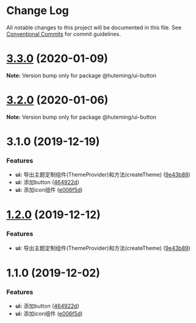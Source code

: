# Change Log

All notable changes to this project will be documented in this file.
See [Conventional Commits](https://conventionalcommits.org) for commit guidelines.

# [3.3.0](https://github.com/huteming/huteming-ui/compare/v3.2.0...v3.3.0) (2020-01-09)

**Note:** Version bump only for package @huteming/ui-button





# [3.2.0](https://github.com/huteming/huteming-ui/compare/v3.1.0...v3.2.0) (2020-01-06)

**Note:** Version bump only for package @huteming/ui-button





# 3.1.0 (2019-12-19)


### Features

* **ui:** 导出主题定制组件(ThemeProvider)和方法(createTheme) ([9e43b89](https://github.com/huteming/huteming-ui/commit/9e43b890136557ee0601862069234f8c89237944))
* **ui:** 添加button ([464922d](https://github.com/huteming/huteming-ui/commit/464922d672077e761303d87e7fd5f3fbde7e9ef1))
* **ui:** 添加icon组件 ([e006f5d](https://github.com/huteming/huteming-ui/commit/e006f5dde1cc822bb5ff846d23960f83aa9e0b36))





# [1.2.0](https://github.com/huteming/huteming-ui/compare/@huteming/ui-button@1.1.0...@huteming/ui-button@1.2.0) (2019-12-12)


### Features

* **ui:** 导出主题定制组件(ThemeProvider)和方法(createTheme) ([9e43b89](https://github.com/huteming/huteming-ui/commit/9e43b890136557ee0601862069234f8c89237944))





# 1.1.0 (2019-12-02)


### Features

* **ui:** 添加button ([464922d](https://github.com/huteming/huteming-ui/commit/464922d672077e761303d87e7fd5f3fbde7e9ef1))
* **ui:** 添加icon组件 ([e006f5d](https://github.com/huteming/huteming-ui/commit/e006f5dde1cc822bb5ff846d23960f83aa9e0b36))
